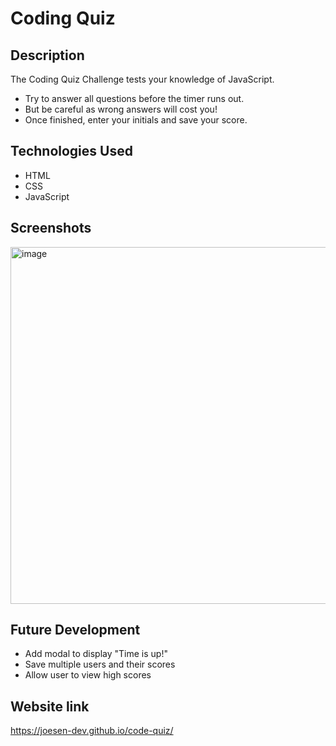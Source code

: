 # Coding Quiz

## Description

The Coding Quiz Challenge tests your knowledge of JavaScript.

- Try to answer all questions before the timer runs out.
- But be careful as wrong answers will cost you!
- Once finished, enter your initials and save your score.

## Technologies Used

- HTML
- CSS
- JavaScript

## Screenshots

<img width="571" alt="image" src="https://user-images.githubusercontent.com/105400893/179444728-10485b6a-2ce0-4de6-9130-4407a5f4f79b.png">

## Future Development

- Add modal to display "Time is up!"
- Save multiple users and their scores
- Allow user to view high scores

## Website link
https://joesen-dev.github.io/code-quiz/
